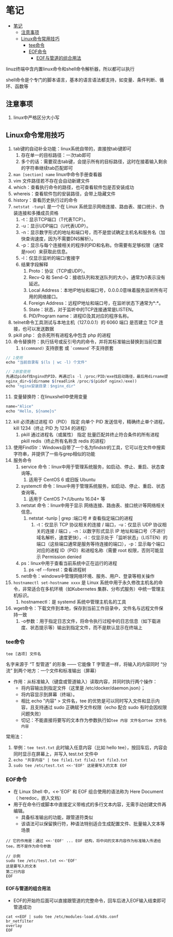 # 笔记

- [笔记](#笔记)
  - [注意事项](#注意事项)
  - [Linux命令常用技巧](#linux命令常用技巧)
    - [tee命令](#tee命令)
    - [EOF命令](#eof命令)
      - [EOF与管道的组合用法](#eof与管道的组合用法)


linuz终端中含内置linux命令和shell命令解析器，所以都可以执行

shell命令是个专门的脚本语言，基本的语言语法都支持，如变量、条件判断、循环、函数等


## 注意事项

1. linux中严格区分大小写

## Linux命令常用技巧

1. tab键的自动补全功能：linux系统自带的，直接按tab键即可
   1. 存在单一的目标路径：一次tab即可
   2. 多个的话：需要双击tab键，会提示所有的目标路径，这时在接着输入剩余的字符串继续tab匹配即可
2. `man [section] name` linux中命令手册查看器
3. vim 文件路径若不存在会自动新建文件
4. which：查看执行命令的路径，也可查看软件包是否安装成功
5. whereis：查看软件包的安装路径，会带上隐藏文件
6. history：查看历史执行过的命令
7. `netstat -tunpl` 是一个在 Linux 系统显示网络连接、路由表、接口统计、伪装连接和多播成员资格
   1. -t：显示TCP端口（T代表TCP）。
   2. -u：显示UDP端口（U代表UDP）。
   3. -n：显示数字形式的地址和端口号，而不是尝试确定主机名和服务名（加快查询速度，因为不需要DNS解析）。
   4. -p：显示与每个连接相关的程序的PID和名称。你需要有足够权限（通常是root）来获取此信息。
   5. -l：仅显示监听的端口/套接字
   6. 结果字段解释
      1. Proto：协议（TCP或UDP）。
      2. Recv-Q 和 Send-Q：接收队列和发送队列的大小，通常为0表示没有延迟。
      3. Local Address：本地IP地址和端口号，0.0.0.0意味着服务监听所有可用的网络接口。
      4. Foreign Address：远程IP地址和端口号，在监听状态下通常为*:*。
      5. State：状态，对于监听中的TCP连接通常是LISTEN。
      6. PID/Program name：进程ID及其对应的程序名称。
8. telnet命令工具测试与本地主机（127.0.0.1）的 6060 端口 是否建立 TCP 连接，也可以发送数据
9. pkill php： 会杀死所有进程名中包含 php 的进程
10. 命令替换符：执行括号或反引号内的命令，并将其标准输出替换到当前位置
    1.  `$(command)` 支持嵌套 或 `` `command` ``不支持嵌套
```js
// 1使用
echo "当前目录有 $(ls | wc -l) 个文件"

// 2嵌套使用
先通过pidof找nginx的PID，再通过ls -l /proc/PID/exe找启动路径，最后用dirname提取目录
nginx_dir=$(dirname $(readlink /proc/$(pidof nginx)/exe))
echo "nginx安装目录：$nginx_dir"
```
11. 变量替换符：在linuxshell中使用变量
```js
name="Alice"
echo "Hello, ${name}s" 
```
12. kill	必须通过进程 ID（PID） 指定	向单个 PID 发送信号，精确终止单个进程，kill 1234（终止 PID 为 1234 的进程）
    1.  pkill	通过进程名（或属性） 指定	批量匹配并终止符合条件的所有进程	pkill redis（终止所有名称含 redis 的进程）
13. 使用FindStr：Windows自带了一个名为findstr的工具，它可以在文件中搜索字符串，并提供了一些与grep相似的功能
16. 服务命令  
    1. service 命令：linux中用于管理系统服务，如启动、停止、重启、状态查询等。
       1. 适用于 CentOS 6 或旧版 Ubuntu
    2. systemctl 命令：linux中用于管理系统服务，如启动、停止、重启、状态查询等。
       1. 适用于 CentOS 7+/Ubuntu 16.04+ 等
    3. netstat 命令：linux中用于显示 网络连接、路由表、接口统计等网络相关信息。
       1. netstat -tunlp | grep :端口号  # 查看指定端口的进程
          1. -t：仅显示 TCP 协议相关的连接 / 端口，-u：仅显示 UDP 协议相关的连接 / 端口 ，-n：以数字形式显示 IP 地址和端口号（不进行域名解析，速度更快），-l：仅显示处于「监听状态」（LISTEN）的端口（这些端口通常是服务等待连接的端口），-p：显示每个端口对应的进程 ID（PID）和进程名称（需要 root 权限，否则可能显示 Permission denied
    4. ps：linux中用于查看当前系统中正在运行的进程
       1. ps -ef --forest：查看进程树
    5. net命令：windows中管理网络环境、服务、用户、登录等相关操作
 17. `hostnamectl set-hostname xxxx` 是 Linux 系统中用于永久修改主机名的命令，非常适合在多机环境（如Kubernetes 集群、分布式服务）中统一管理主机标识。
     1.  hostnamectl：是 systemd 系统中管理主机名的工具
 18. wget命令：下载文件到本地，保存到当前工作目录中，文件名与远程文件保持一致
     1.  -o参数：用于指定日志文件，将命令执行过程中的日志信息（如下载进度、状态提示等）输出到指定文件，而不是默认显示在终端上
 
### tee命令
`tee [选项] 文件名`

名字来源于 “T 型管道” 的形象 —— 它能像 T 字管道一样，将输入的内容同时 “分流” 到两个地方：一个文件和标准输出（屏幕）

- 作用：从标准输入（键盘或管道输入）读取内容，并同时执行两个操作：
  - 将内容输出到指定文件（这里是 /etc/docker/daemon.json）；
  - 将内容显示到屏幕（终端）。
  - 相比 echo "内容" > 文件名，tee 的优势是可以同时写入文件和显示内容，且支持通过 sudo 正确赋予文件权限（echo 配合 sudo 有时会因权限问题失败）
  - 切记：不能直接将要写的文本作为参数执行如`tee 内容 文件名`or`tee 文件名 内容`

常用法：
1. 举例：`tee test.txt` 此时输入任意内容（比如 hello tee），按回车后，内容会同时显示在屏幕上，并写入 test.txt 文件中
2. `echo "共享内容" | tee file1.txt file2.txt file3.txt`
3. `sudo tee /etc/test.txt <<-'EOF' 这是要写入的文本 EOF`

### EOF命令

- 在 Linux Shell 中，<<-'EOF' 和 EOF 组合使用的语法称为 Here Document（ heredoc，嵌入文档）
- 用于在命令行或脚本中直接定义带格式的多行文本内容，无需手动创建文件再编辑。
  - 具备标准输出的功能，跟管道符类似
  - 该语法可以保留换行符，种语法特别适合生成配置文件、批量输入文本等场景

```shell
// 它的作用是：通过 <<-'EOF' ... EOF 结构，将中间的文本内容作为标准输入传递给 tee，而不是作为命令参数

// 示例
sudo tee /etc/test.txt <<-'EOF'
这是要写入的文本
第二行内容
EOF
```

#### EOF与管道的组合用法
- EOF的开始符后面可以直接跟管道的完整命令，回车后进入EOF输入结束即可管道成功
```SHELL
cat <<EOF | sudo tee /etc/modules-load.d/k8s.conf
br_netfilter
overlay
EOF
```

